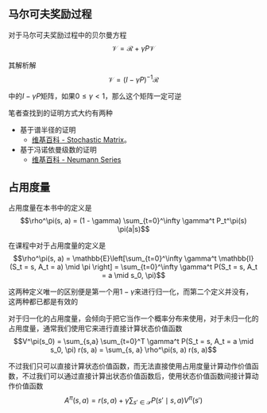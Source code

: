 ## 马尔可夫奖励过程

对于马尔可夫奖励过程中的贝尔曼方程$$\mathcal{V} = \mathcal{R} + \gamma P \mathcal{V}$$

其解析解$$\mathcal{V} = (I - \gamma P)^{-1} \mathcal{R}$$

中的$I - \gamma P$矩阵，如果$0 \le \gamma < 1$，那么这个矩阵一定可逆

笔者查找到的证明方式大约有两种

- 基于谱半径的证明
  - [维基百科 - Stochastic Matrix](https://en.wikipedia.org/wiki/Stochastic_matrix#Spectral_radius)。
- 基于冯诺依曼级数的证明
  - [维基百科 - Neumann Series](https://en.wikipedia.org/wiki/Neumann_series#Matrix_case)

## 占用度量

占用度量在本书中的定义是$$\rho^\pi(s, a) = (1 - \gamma) \sum_{t=0}^\infty \gamma^t P_t^\pi(s) \pi(a|s)$$

在课程中对于占用度量的定义是$$\rho^\pi(s, a) = \mathbb{E}\left[\sum_{t=0}^\infty \gamma^t \mathbb{I}(S_t = s, A_t = a) \mid \pi \right] = \sum_{t=0}^\infty \gamma^t P(S_t = s, A_t = a \mid s_0, \pi)$$

这两种定义唯一的区别便是第一个用$1 - \gamma$来进行归一化，而第二个定义并没有，这两种都已都是有效的

对于归一化的占用度量，会倾向于把它当作一个概率分布来使用，对于未归一化的占用度量，通常我们使用它来进行直接计算状态价值函数$$V^\pi(s_0) = \sum_{s,a} \sum_{t=0}^T \gamma^t P(S_t = s, A_t = a \mid s_0, \pi) r(s, a) = \sum_{s, a} \rho^\pi(s, a) r(s, a)$$

不过我们只可以直接计算状态价值函数，而无法直接使用占用度量计算动作价值函数，不过我们可以通过直接计算出状态价值函数后，使用状态价值函数间接计算动作价值函数$$A^\pi(s, a) = r(s, a) + \gamma \sum_{s' \in \mathcal{S}} P(s' \mid s, a) V^\pi(s')$$


